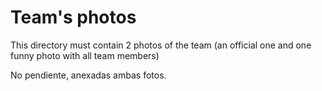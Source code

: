 Team's photos
====

This directory must contain 2 photos of the team (an official one and one funny photo with all team members)

No pendiente, anexadas ambas fotos.
